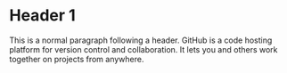 
# Header 1

This is a normal paragraph following a header. GitHub is a code hosting platform for version control and collaboration. It lets you and others work together on projects from anywhere.

